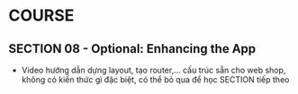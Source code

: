 # COURSE

## SECTION 08 - Optional: Enhancing the App

- Video hướng dẫn dựng layout, tạo router,... cấu trúc sẵn cho web shop, không có kiến thức gì đặc biệt, có thể bỏ qua để học SECTION tiếp theo